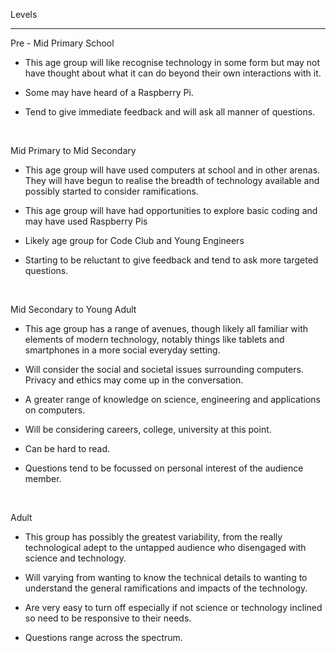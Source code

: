 Levels
______

Pre - Mid Primary School

-   This age group will like recognise technology in some form but may not have thought about what it can do beyond their own interactions with it. 

-   Some may have heard of a Raspberry Pi.

-   Tend to give immediate feedback and will ask all manner of questions.

     

Mid Primary to Mid Secondary

-   This age group will have used computers at school and in other arenas. They will have begun to realise the breadth of technology available and possibly started to consider ramifications.

-   This age group will have had opportunities to explore basic coding and may have used Raspberry Pis

-   Likely age group for Code Club and Young Engineers

-   Starting to be reluctant to give  feedback and tend to ask more targeted questions.

 

Mid Secondary to Young Adult

-   This age group has a range of avenues, though likely all familiar with elements of modern technology, notably things like tablets and smartphones in a more social everyday setting.

-   Will consider the social and societal issues surrounding computers. Privacy and ethics may come up in the conversation.

-   A greater range of knowledge on science, engineering and applications on computers.

-   Will be considering careers, college, university at this point.

-   Can be hard to read.

-   Questions tend to be focussed on personal interest of the audience member.

 

Adult

-   This group has possibly the greatest variability, from the really technological adept to the untapped audience who disengaged with science and technology.

-   Will varying from wanting to know the technical details to wanting to understand the general ramifications and impacts of the technology.

-   Are very easy to turn off especially if not science or technology inclined so need to be responsive to their needs.

-   Questions range across the spectrum.

